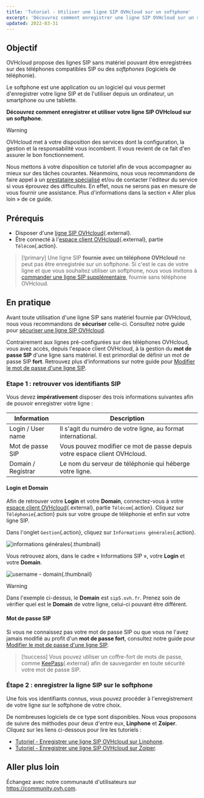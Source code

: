 ```yaml
---
title: 'Tutoriel - Utiliser une ligne SIP OVHcloud sur un softphone'
excerpt: 'Découvrez comment enregistrer une ligne SIP OVHcloud sur un softphone tel que Linphone ou Zoiper'
updated: 2022-03-31
---
```


## Objectif

OVHcloud propose des lignes SIP sans matériel pouvant être enregistrées sur des téléphones compatibles SIP ou des *softphones* (logiciels de téléphonie).

Le softphone est une application ou un logiciel qui vous permet d'enregistrer votre ligne SIP et de l'utiliser depuis un ordinateur, un smartphone ou une tablette.

**Découvrez comment enregistrer et utiliser votre ligne SIP OVHcloud sur un softphone.**

> [!warning]
>
> OVHcloud met à votre disposition des services dont la configuration, la gestion et la responsabilité vous incombent. Il vous revient de ce fait d'en assurer le bon fonctionnement.
> 
> Nous mettons à votre disposition ce tutoriel afin de vous accompagner au mieux sur des tâches courantes. Néanmoins, nous vous recommandons de faire appel à un [prestataire spécialisé](https://partner.ovhcloud.com/fr/) et/ou de contacter l'éditeur du service si vous éprouvez des difficultés. En effet, nous ne serons pas en mesure de vous fournir une assistance. Plus d'informations dans la section « Aller plus loin » de ce guide.
>

## Prérequis

- Disposer d'une [ligne SIP OVHcloud](/links/telecom/voip){.external}.
- Être connecté à l'[espace client OVHcloud](/links/manager){.external}, partie `Télécom`{.action}.

> [!primary]
> Une ligne SIP **fournie avec un téléphone OVHcloud** ne peut pas être enregistrée sur un softphone. Si c'est le cas de votre ligne et que vous souhaitez utiliser un softphone, nous vous invitons à [commander une ligne SIP supplémentaire](/links/telecom/voip), fournie sans téléphone OVHcloud.
>

## En pratique

Avant toute utilisation d'une ligne SIP sans matériel fournie par OVHcloud, nous vous recommandons de **sécuriser** celle-ci. Consultez notre guide pour [sécuriser une ligne SIP OVHcloud](/pages/web_cloud/phone_and_fax/voip/secure-sip-line).

Contrairement aux lignes pré-configurées sur des téléphones OVHcloud, vous avez accès, depuis l'espace client OVHcloud, à la gestion du **mot de passe SIP** d'une ligne sans matériel. Il est primordial de définir un mot de passe SIP **fort**. Retrouvez plus d'informations sur notre guide pour [Modifier le mot de passe d'une ligne SIP](/pages/web_cloud/phone_and_fax/voip/modifier-mot-de-passe-ligne-sip).

### Etape 1 : retrouver vos identifiants SIP

Vous devez **impérativement** disposer des trois informations suivantes afin de pouvoir enregistrer votre ligne :

|Information|Description|
|---|---|
| Login / User name | Il s'agit du numéro de votre ligne, au format international.|
| Mot de passe SIP | Vous pouvez modifier ce mot de passe depuis votre espace client OVHcloud.|
| Domain / Registrar | Le nom du serveur de téléphonie qui héberge votre ligne.|

#### Login et Domain

Afin de retrouver votre **Login** et votre **Domain**, connectez-vous à votre [espace client OVHcloud](/links/manager){.external}, partie `Télécom`{.action}. Cliquez sur `Téléphonie`{.action} puis sur votre groupe de téléphonie et enfin sur votre ligne SIP.

Dans l'onglet `Gestion`{.action}, cliquez sur `Informations générales`{.action}.

![informations générales](images/general-information.png){.thumbnail}

Vous retrouvez alors, dans le cadre « Informations SIP », votre **Login** et votre **Domain**.

![username - domain](images/username-domain.png){.thumbnail}

> [!warning]
> Dans l'exemple ci-dessus, le **Domain** est `sip5.ovh.fr`. Prenez soin de vérifier quel est le **Domain** de votre ligne, celui-ci pouvant être différent.
>

#### Mot de passe SIP

Si vous ne connaissez pas votre mot de passe SIP ou que vous ne l'avez jamais modifié au profit d'un **mot de passe fort**, consultez notre guide pour [Modifier le mot de passe d'une ligne SIP](/pages/web_cloud/phone_and_fax/voip/modifier-mot-de-passe-ligne-sip).

> [!success]
> Vous pouvez utiliser un coffre-fort de mots de passe, comme [KeePass](https://keepass.info/){.external} afin de sauvegarder en toute sécurité votre mot de passe SIP.

### Étape 2 : enregistrer la ligne SIP sur le softphone

Une fois vos identifiants connus, vous pouvez procéder à l'enregistrement de votre ligne sur le softphone de votre choix.

De nombreuses logiciels de ce type sont disponibles. Nous vous proposons de suivre des méthodes pour deux d'entre eux, **Linphone** et **Zoiper**.<br>
Cliquez sur les liens ci-dessous pour lire les tutoriels :

- [Tutoriel - Enregistrer une ligne SIP OVHcloud sur Linphone](/pages/web_cloud/phone_and_fax/voip/register-sip-softphone-linphone).
- [Tutoriel - Enregistrer une ligne SIP OVHcloud sur Zoiper](/pages/web_cloud/phone_and_fax/voip/register-sip-softphone-zoiper).

## Aller plus loin

Échangez avec notre communauté d'utilisateurs sur <https://community.ovh.com>.
